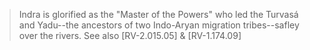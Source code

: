 > Indra is glorified as the "Master of the Powers" who led the Turvasá and Yadu--the ancestors of two Indo-Aryan migration tribes--safley over the rivers. See also [RV-2.015.05] & [RV-1.174.09]